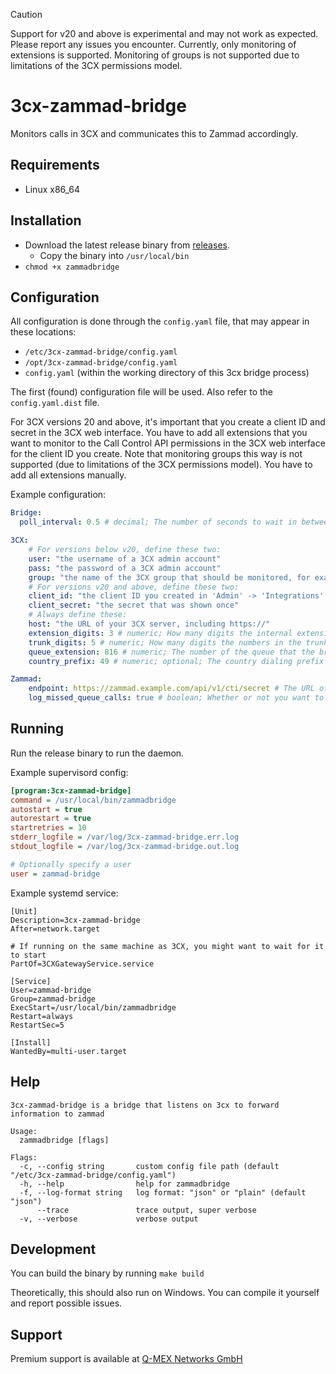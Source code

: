> [!CAUTION]
> Support for v20 and above is experimental and may not work as expected. Please report any issues you encounter.
> Currently, only monitoring of extensions is supported. Monitoring of groups is not supported due to limitations of the 3CX permissions model.

# 3cx-zammad-bridge

Monitors calls in 3CX and communicates this to Zammad accordingly.

## Requirements

 - Linux x86_64

## Installation

- Download the latest release binary from [releases](https://github.com/qmexnetworks/3cx-zammad-bridge/releases).
    - Copy the binary into `/usr/local/bin`
- `chmod +x zammadbridge`

## Configuration

All configuration is done through the `config.yaml` file, that may appear in these locations:

- `/etc/3cx-zammad-bridge/config.yaml`
- `/opt/3cx-zammad-bridge/config.yaml`
- `config.yaml`  (within the working directory of this 3cx bridge process) 

The first (found) configuration file will be used. Also refer to the `config.yaml.dist` file.

For 3CX versions 20 and above, it's important that you create a client ID and secret in the 3CX web interface. 
You have to add all extensions that you want to monitor to the Call Control API permissions in the 3CX web interface for
the client ID you create.
Note that monitoring groups this way is not supported (due to limitations of the 3CX permissions model). 
You have to add all extensions manually.

Example configuration:

```yaml
Bridge:
  poll_interval: 0.5 # decimal; The number of seconds to wait in between polling 3CX for calls

3CX:
    # For versions below v20, define these two:
    user: "the username of a 3CX admin account"
    pass: "the password of a 3CX admin account"
    group: "the name of the 3CX group that should be monitored, for example Support"
    # For versions v20 and above, define these two:
    client_id: "the client ID you created in 'Admin' -> 'Integrations' -> 'API'"
    client_secret: "the secret that was shown once"
    # Always define these:
    host: "the URL of your 3CX server, including https://"
    extension_digits: 3 # numeric; How many digits the internal extensions have 
    trunk_digits: 5 # numeric; How many digits the numbers in the trunk have
    queue_extension: 816 # numeric; The number of the queue that the bridge should also listen to
    country_prefix: 49 # numeric; optional; The country dialing prefix to remove from the numbers

Zammad:
    endpoint: https://zammad.example.com/api/v1/cti/secret # The URL of your Zammad server, including the secret in the URL
    log_missed_queue_calls: true # boolean; Whether or not you want to log missed calls to your queue
```

## Running
 
Run the release binary to run the daemon. 

Example supervisord config:

```ini
[program:3cx-zammad-bridge]
command = /usr/local/bin/zammadbridge
autostart = true
autorestart = true
startretries = 10
stderr_logfile = /var/log/3cx-zammad-bridge.err.log
stdout_logfile = /var/log/3cx-zammad-bridge.out.log

# Optionally specify a user
user = zammad-bridge
```

Example systemd service:

```unit file (systemd)
[Unit]
Description=3cx-zammad-bridge
After=network.target

# If running on the same machine as 3CX, you might want to wait for it to start
PartOf=3CXGatewayService.service

[Service]
User=zammad-bridge
Group=zammad-bridge
ExecStart=/usr/local/bin/zammadbridge
Restart=always
RestartSec=5

[Install]
WantedBy=multi-user.target
```

## Help
```
3cx-zammad-bridge is a bridge that listens on 3cx to forward information to zammad

Usage:
  zammadbridge [flags]

Flags:
  -c, --config string       custom config file path (default "/etc/3cx-zammad-bridge/config.yaml")
  -h, --help                help for zammadbridge
  -f, --log-format string   log format: "json" or "plain" (default "json")
      --trace               trace output, super verbose
  -v, --verbose             verbose output
```

## Development

You can build the binary by running `make build`

Theoretically, this should also run on Windows. You can compile it yourself and
report possible issues. 

## Support

Premium support is available at [Q-MEX Networks GmbH](https://www.qmex.net)
